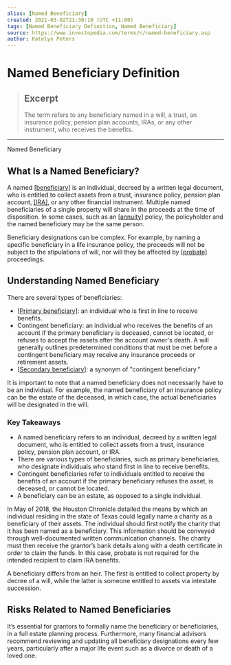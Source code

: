 ```yaml
---
alias: [Named Beneficiary]
created: 2021-03-02T21:30:10 (UTC +11:00)
tags: [Named Beneficiary Definition, Named Beneficiary]
source: https://www.investopedia.com/terms/n/named-beneficiary.asp
author: Katelyn Peters
---
```


# Named Beneficiary Definition

> ## Excerpt
> The term refers to any beneficiary named in a will, a trust, an insurance policy, pension plan accounts, IRAs, or any other instrument, who receives the benefits.

---

Named Beneficiary
## What Is a Named Beneficiary?

A named [[beneficiary]](https://www.investopedia.com/terms/b/beneficiary.asp) is an individual, decreed by a written legal document, who is entitled to collect assets from a trust, insurance policy, pension plan account, [[IRA]](https://www.investopedia.com/retirement/roth-vs-traditional-ira-which-is-right-for-you/), or any other financial instrument. Multiple named beneficiaries of a single property will share in the proceeds at the time of disposition. In some cases, such as an [[annuity]](https://www.investopedia.com/ask/answers/12/what-is-an-annuity.asp) policy, the policyholder and the named beneficiary may be the same person.

Beneficiary designations can be complex. For example, by naming a specific beneficiary in a life insurance policy, the proceeds will not be subject to the stipulations of will, nor will they be affected by [[probate]](https://www.investopedia.com/terms/p/probate.asp) proceedings.

## Understanding Named Beneficiary

There are several types of beneficiaries:

-   [[Primary beneficiary]](https://www.investopedia.com/terms/p/primary-beneficiary.asp): an individual who is first in line to receive benefits.
-   Contingent beneficiary: an individual who receives the benefits of an account if the primary beneficiary is deceased, cannot be located, or refuses to accept the assets after the account owner's death. A will generally outlines predetermined conditions that must be met before a contingent beneficiary may receive any insurance proceeds or retirement assets.
-   [[Secondary beneficiary]](https://www.investopedia.com/terms/s/secondary-beneficiary.asp): a synonym of "contingent beneficiary."

It is important to note that a named beneficiary does not necessarily have to be an individual. For example, the named beneficiary of an insurance policy can be the estate of the deceased, in which case, the actual beneficiaries will be designated in the will.

### Key Takeaways

-   A named beneficiary refers to an individual, decreed by a written legal document, who is entitled to collect assets from a trust, insurance policy, pension plan account, or IRA.
-   There are various types of beneficiaries, such as primary beneficiaries, who designate individuals who stand first in line to receive benefits.
-   Contingent beneficiaries refer to individuals entitled to receive the benefits of an account if the primary beneficiary refuses the asset, is deceased, or cannot be located.
-   A beneficiary can be an estate, as opposed to a single individual. 

In May of 2018, the Houston Chronicle detailed the means by which an individual residing in the state of Texas could legally name a charity as a beneficiary of their assets. The individual should first notify the charity that it has been named as a beneficiary. This information should be conveyed through well-documented written communication channels. The charity must then receive the grantor’s bank details along with a death certificate in order to claim the funds. In this case, probate is not required for the intended recipient to claim IRA benefits.

A beneficiary differs from an heir. The first is entitled to collect property by decree of a will, while the latter is someone entitled to assets via intestate succession.

## Risks Related to Named Beneficiaries

It’s essential for grantors to formally name the beneficiary or beneficiaries, in a full estate planning process. Furthermore, many financial advisors recommend reviewing and updating all beneficiary designations every few years, particularly after a major life event such as a divorce or death of a loved one.
